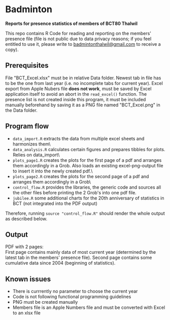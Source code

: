 # Badminton

**Reports for presence statistics of members of BCT80 Thalwil**

This repo contains R Code for reading and reporting on the members' presence file (file is not public due to data privacy reasons; if you feel entitled to use it, please write to [badmintonthalwil\@gmail.com](mailto:badmintonthalwil@gmail.com) to receive a copy).

## Prerequisites

File "BCT_Excel.xlsx" must be in relative Data folder. Newest tab in file has to be the one from last year (i.e. no incomplete tabs for current year). Excel export from Apple Nubers file **does not work**, must be saved by Excel application itself to avoid an abort in the `read_excel()` function. The presence list is not created inside this program, it must be included manually beforehand by saving it as a PNG file named "BCT_Excel.png" in the Data folder.

## Program flow

-   `data_import.R` extracts the data from multiple excel sheets and harmonizes them\
-   `data_analysis.R` calculates certain figures and prepares tibbles for plots. Relies on data_import\
-   `plots_page1.R` creates the plots for the first page of a pdf and arranges them accordingly in a Grob. Also loads an existing excel-png-output file to insert it into the newly created pdf.\
-   `plots_page2.R` creates the plots for the second page of a pdf and arranges them accordingly in a Grob\
-   `control_flow.R` provides the libraries, the generic code and sources all the other files before printing the 2 Grob's into one pdf file.
-   `jubilee.R` some additional charts for the 20th anniversary of statistics in BCT (not integrated into the PDF output)

Therefore, running `source "control_flow.R"` should render the whole output as described below.

## Output

PDF with 2 pages:\
First page contains mainly data of most current year (determined by the latest tab in the members' presence file). Second page contains some cumulative data since 2004 (beginning of statistics).

## Known issues

-   There is currrently no parameter to choose the current year
-   Code is not following functional programming guidelines
-   PNG must be created manually
-   Members file is an Apple Numbers file and must be converted with Excel to an xlsx file
